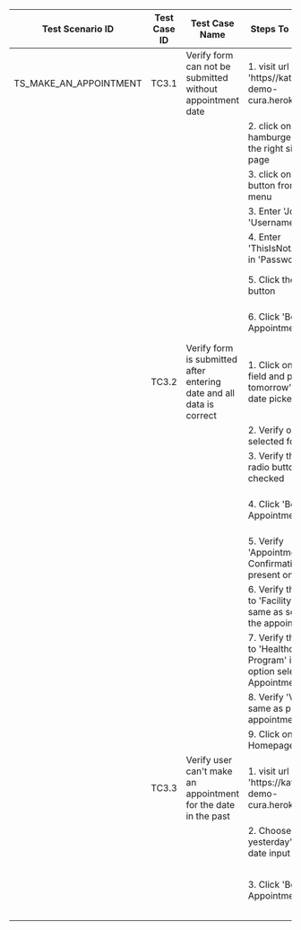 | Test Scenario ID       | Test Case ID | Test Case Name                                                       | Steps To Reproduce                                                                               | Expected Results                                                                                                                                                         | Actual Results                                                                                                                                                                |
| ---------------------- | ------------ | -------------------------------------------------------------------- |--------------------------------------------------------------------------------------------------|--------------------------------------------------------------------------------------------------------------------------------------------------------------------------|-------------------------------------------------------------------------------------------------------------------------------------------------------------------------------|
| TS_MAKE_AN_APPOINTMENT | TC3.1        | Verify form can not be submitted without appointment date            | 1\. visit url 'https[]()//katalon-demo-cura.herokuapp.com/'                                      | user is on the page with url 'https[]()://katalon-demo-cura.herokuapp.com/'                                                                                              |                                                                                                                                                                               |
|                        |              |                                                                      | 2\. click on the hamburger button on the right side of the page                                  | side menu appears from the right                                                                                                                                         |                                                                                                                                                                               |
|                        |              |                                                                      | 3\. click on the 'Login' button from the side menu                                               | user navigates to 'https[]()://katalon-demo-cura.herokuapp.com/profile.php#login'                                                                                        |                                                                                                                                                                               |
|                        |              |                                                                      | 3\. Enter 'John Doe' in 'Username' field                                                         | Text 'John Doe' is present in the 'Username' field                                                                                                                       |                                                                                                                                                                               |
|                        |              |                                                                      | 4\. Enter 'ThisIsNotAPassword' in 'Password field'                                               | Text 'ThisIsNotAPassword' is present in the 'Password' field                                                                                                             |                                                                                                                                                                               |
|                        |              |                                                                      | 5\. Click the 'Login' button                                                                     | url is 'https[]()://katalon-demo-cura.herokuapp.com/#appointment'. User is logged in.                                                                                    |                                                                                                                                                                               |
|                        |              |                                                                      | 6\. Click 'Book Appointment' button                                                              | User is still on appointment page. Form did not submit. Warning pop up shows that date is required                                                                       |                                                                                                                                                                               |
|                        | TC3.2        | Verify form is submitted after entering date and all data is correct | 1\. Click on the date field and pick tomorrow's date from date picker                            | Calendar with date appears and after clicking date option date input is filled with corresponding date                                                                   |                                                                                                                                                                               |
|                        |              |                                                                      | 2\. Verify option that is selected for 'Facility'                                                | First option is selected for 'Facility'                                                                                                                                  |                                                                                                                                                                               |
|                        |              |                                                                      | 3\. Verify that first radio button is checked                                                    | First radio button is selected                                                                                                                                           |                                                                                                                                                                               |
|                        |              |                                                                      | 4\. Click 'Book Appointment' button                                                              | User is redirected to the summary page with appointment confirmation information. Url is 'https[]()://katalon-demo-cura.herokuapp.com/appointment.php#summary'           |                                                                                                                                                                               |
|                        |              |                                                                      | 5\. Verify 'Appointment Confirmation' title is present on the page                               | Appointment confirmation title is present on the summary page                                                                                                            |                                                                                                                                                                               |
|                        |              |                                                                      | 6\. Verify that text next to 'Facility' is the same as selected in the appointment form          | Text next to 'Facility' is 'Tokyo CURA Healthcare Center' and is same as previosly selected                                                                              |                                                                                                                                                                               |
|                        |              |                                                                      | 7\. Verify that text next to 'Healthcare Program' is same as option selected in Appointment form | Text next to 'Healthcare Program' is 'Medicare' and is same as previously selected                                                                                       |                                                                                                                                                                               |
|                        |              |                                                                      | 8\. Verify 'Visit date' is same as picked in the appointment form                                | Visit date is tomorrow's date as user picked in appointment form                                                                                                         |                                                                                                                                                                               |
|                        |              |                                                                      | 9\. Click on the 'Go to Homepage' button                                                         | User is redirected to homepage. Url is 'https[]()://katalon-demo-cura.herokuapp.com/'                                                                                    |                                                                                                                                                                               |
|                        | TC3.3        | Verify user can't make an appointment for the date in the past       | 1\. visit url 'https[]()://katalon-demo-cura.herokuapp.com/'                                     | user is on the page with url 'https[]()://katalon-demo-cura.herokuapp.com/'                                                                                              |                                                                                                                                                                               |
|                        |              |                                                                      | 2\. Choose yesterday's date for date input                                                       | Yesterday's date is selected for visit date                                                                                                                              |                                                                                                                                                                               |
|                        |              |                                                                      | 3\. Click 'Book Appointment' button                                                              | Warning message appears that user can't book appointment for the past date. Form did not submit and user is still on 'https[]()://katalon-demo-cura.herokuapp.com/' url. | User is redirected to the <br/>summary page with <br/>appointment confirmation information. <br/>Url is 'https[]()://katalon-demo-cura.herokuapp.com/appointment.php#summary' |